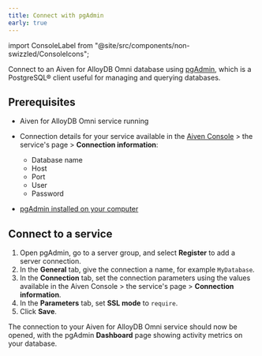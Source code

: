 ```yaml
---
title: Connect with pgAdmin
early: true
---
```


import ConsoleLabel from "@site/src/components/non-swizzled/ConsoleIcons";

Connect to an Aiven for AlloyDB Omni database using [pgAdmin](https://www.pgadmin.org/), which is a PostgreSQL® client useful for managing and querying databases.

## Prerequisites

- Aiven for AlloyDB Omni service running
- Connection details for your service available in the
  [Aiven Console](https://console.aiven.io) > the service's <ConsoleLabel name="overview"/>
  page > **Connection information**:

  - Database name
  - Host
  - Port
  - User
  - Password

- [pgAdmin installed on your computer](https://www.pgadmin.org/download/)

## Connect to a service

1. Open pgAdmin, go to a server group, and select **Register** to add a server connection.
1. In the **General** tab, give the connection a name, for example `MyDatabase`.
1. In the **Connection** tab, set the connection parameters using the values available in
   the Aiven Console > the service's <ConsoleLabel name="overview"/> page >
   **Connection information**.
1. In the **Parameters** tab, set **SSL mode** to `require`.
1. Click **Save**.

The connection to your Aiven for AlloyDB Omni service should now be opened, with the
pgAdmin **Dashboard** page showing activity metrics on your database.
